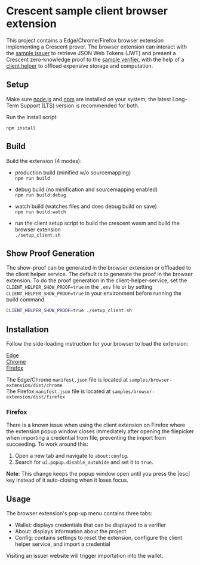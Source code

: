 # Crescent sample client browser extension

This project contains a Edge/Chrome/Firefox browser extension implementing a Crescent prover. The browser extension can interact with the [sample issuer](../issuer/README.md) to retrieve JSON Web Tokens (JWT) and present a Crescent zero-knowledge proof to the [sample verifier](../verifier/README.md), with the help of a [client helper](../client_helper/README.md) to offload expensive storage and computation.

## Setup

Make sure [node.js](https://nodejs.org/) and [npm](https://docs.npmjs.com/downloading-and-installing-node-js-and-npm) are installed on your system; the latest Long-Term Support (LTS) version is recommended for both.

Run the install script:

`npm install`

## Build

Build the extension (4 modes):

* production build (minified w/o sourcemapping)  
`npm run build`

* debug build (no minification and sourcemapping enabled)  
`npm run build:debug`

* watch build (watches files and does debug build on save)  
`npm run build:watch`

* run the client setup script to build the crescent wasm and build the browser extension  
`./setup_client.sh`

## Show Proof Generation

The show-proof can be generated in the browser extension or offloaded to the client helper service. The default is to generate the proof in the browser extension.
To do the proof generation in the client-helper-service, set the `CLIENT_HELPER_SHOW_PROOF=true` in the `.env` file or by setting `CLIENT_HELPER_SHOW_PROOF=true` in your environment before running the build command.

```bash
CLIENT_HELPER_SHOW_PROOF=true ./setup_client.sh
```

## Installation

Follow the side-loading instruction for your browser to load the extension:

[Edge](https://learn.microsoft.com/en-us/microsoft-edge/extensions-chromium/getting-started/extension-sideloading)  
[Chrome](https://developer.chrome.com/docs/extensions/mv3/getstarted/development-basics/#load-unpacked)  
[Firefox](https://extensionworkshop.com/documentation/develop/temporary-installation-in-firefox/)

The Edge/Chrome `manifest.json` file is located at `samples/browser-extension/dist/chrome`  
The Firefox `manifest.json` file is located at `samples/browser-extension/dist/firefox`  

### Firefox

There is a known issue when using the client extension on Firefox where the extension popup window closes immediately after opening the filepicker when importing a credential from file, preventing the import from succeeding. To work around this:  

1. Open a new tab and navigate to `about:config`.
2. Search for `ui.popup.disable_autohide` and set it to `true`.

**Note**: This change keeps the popup window open until you press the [esc] key instead of it auto-closing when it loses focus.

## Usage

The browser extension's pop-up menu contains three tabs:

* Wallet: displays credentials that can be displayed to a verifier
* About: displays information about the project
* Config: contains settings to reset the extension, configure the client helper service, and import a credential

Visiting an issuer website will trigger importation into the wallet.

